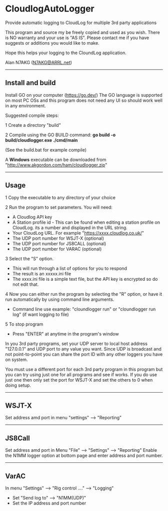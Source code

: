 # CloudlogAutoLogger
Provide automatic logging to CloudLog for multiple 3rd party applications

This program and source my be freely copied and used as you wish. There is NO warranty and your use is "AS IS". 
Please contact me if you have suggests or additions you would like to make.

Hope this helps your logging to the CloundLog application. 

Alan N7AKG  (N7AKG@ARRL.net)

--------------------------------------
Install and build
--------------------------------------
Install GO on your computer (https://go.dev/)
The GO language is supported on most PC OSs and
this program does not need any UI so should work well in any environment.

Suggested compile steps:

   1 Create a directory "build" 

   2 Compile using the GO BUILD command:
      **go build -o build/cloudlogger.exe ./cmd/main**

   (See the build.bat for example compile)

A **Windows** executable can be downloaded from 
"http://www.akgordon.com/ham/cloudlogger.zip"

---------------------------------------
Usage
---------------------------------------

1 Copy the executable to any directory of your choice

2 Run the program to set parameters. You will need:
   - A Cloudlog API key
   - A Station profile id - This can be found when editing a station profile on CloudLog. its a number and displayed in the URL string.
   - Your CloudLog URL. For example "https://xxxx.cloudlog.co.uk/"
   - The UDP port number for WSJT-X  (optional)
   - The UDP port number for JS8CALL  (optional)
   - The UDP port number for VARAC   (optional)

3 Select the "S" option.
   - This will run through a list of options for you to respond
   - The result is an xxxxx.ini file
   - The xxxx.ini file is a simple text file, but the API key is encrypted so do not edit that.

4 Now you can either run the program by selecting the "R" option, or have it run automatically by using command line arguments.
   - Command line use example:  "cloundlogger run"   or "cloundlogger run log"  (if want logging to file)

5 To stop program
   - Press "ENTER" at anytime in the program's window


In you 3rd party programs, set your UDP server to local host address "127.0.0.1" and UDP port to any value you want. 
Since UDP is broadcast and not point-to-point you can share the port ID with any other loggers 
you have on system.

You must use a different port for each 3rd party program in this program but you can try using just one for all programs and see if works.
If you do use just one then only set the port for WSJT-X and set the others to 0 when doing setup.

---------------------------------------
WSJT-X
---------------------------------------
Set address amd port in menu "settings" --> "Reporting"  

---------------------------------------
JS8Call
---------------------------------------
Set address amd port in Menu "File" --> "Settings" --> "Reporting"
Enable the N1MM logger option at bottom page and enter address and port number.

---------------------------------------
VarAC
---------------------------------------
In menu "Settings" --> "Rig control ...." --> "Logging"
- Set "Send log to" --> "N1MM(UDP)"
- Set the IP address and port number
